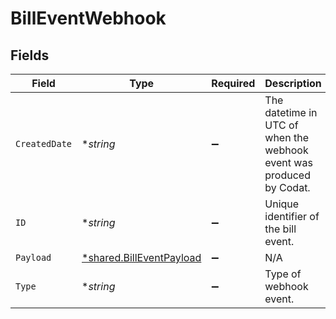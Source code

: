 # BillEventWebhook


## Fields

| Field                                                                      | Type                                                                       | Required                                                                   | Description                                                                | Example                                                                    |
| -------------------------------------------------------------------------- | -------------------------------------------------------------------------- | -------------------------------------------------------------------------- | -------------------------------------------------------------------------- | -------------------------------------------------------------------------- |
| `CreatedDate`                                                              | **string*                                                                  | :heavy_minus_sign:                                                         | The datetime in UTC of when the webhook event was produced by Codat.       | 2022-10-23 11:03:35 +0000 UTC                                              |
| `ID`                                                                       | **string*                                                                  | :heavy_minus_sign:                                                         | Unique identifier of the bill event.                                       |                                                                            |
| `Payload`                                                                  | [*shared.BillEventPayload](../../../pkg/models/shared/billeventpayload.md) | :heavy_minus_sign:                                                         | N/A                                                                        |                                                                            |
| `Type`                                                                     | **string*                                                                  | :heavy_minus_sign:                                                         | Type of webhook event.                                                     | payables.bill.created                                                      |